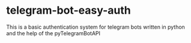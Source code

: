 # telegram-bot-easy-auth
This is a basic authentication system for telegram bots written in python and the help of the pyTelegramBotAPI
